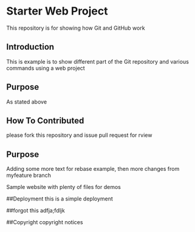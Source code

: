 # Starter Web Project

This repository is for showing how Git and GitHub work

## Introduction
This is example is to show different part of the Git repository and various 
commands using a web project
## Purpose
As stated above
## How To Contributed
please fork this repository and issue pull request for rview


## Purpose

Adding some more text for rebase example, then more changes from myfeature branch

Sample website with plenty of files for demos

##Deployment
this is a simple deployment

##forgot this
adfja;fdljk

##Copyright
copyright notices